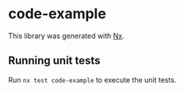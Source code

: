 # code-example

This library was generated with [Nx](https://nx.dev).

## Running unit tests

Run `nx test code-example` to execute the unit tests.
